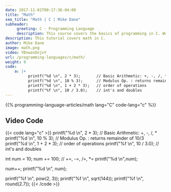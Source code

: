 ```yaml
---
date: 2017-11-01T00:17:36-04:00
title: "Math"
seo_title: "Math | C | Mike Dane"
subheader:
     greeting: C - Programming Language
     description: This course covers the basics of programming in C. Work your way through the videos/articles and I'll teach you everything you need to know to start your programming journey!
description: This tutorial covers math in C.
author: Mike Dane
image: math.png
video: YDnwasDnjvY
url: /programming-languages/c/math/
weight: 9
code:
    a: |+
          printf("%d \n", 2 * 3);       // Basic Arithmetic: +, -, /, *
          printf("%d \n", 10 % 3);      // Modulus Op. : returns remainder of 10/3
          printf("%d \n", 1 + 2 * 3);   // order of operations
          printf("%f \n", 10 / 3.0);    // int's and doubles
---
```


{{% programming-language-articles/math lang="C" code-lang="c" %}}

## Video Code

{{< code lang="c" >}}
printf("%d \n", 2 * 3);       // Basic Arithmetic: +, -, /, *
printf("%d \n", 10 % 3);      // Modulus Op. : returns remainder of 10/3
printf("%d \n", 1 + 2 * 3);   // order of operations
printf("%f \n", 10 / 3.0);    // int's and doubles


int num = 10;
num += 100;                   // +=, -=, /=, *=
printf("%d \n",num);

num++;
printf("%d \n", num);

printf("%f \n", pow(2, 3));
printf("%f \n", sqrt(144));
printf("%f \n", round(2.7));
{{< /code >}}